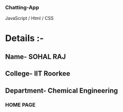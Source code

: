 ### Chatting-App 

JavaScript / Html / CSS

# Details :- 
## Name- SOHAL RAJ
## College- IIT Roorkee
## Department- Chemical Engineering

### HOME PAGE


